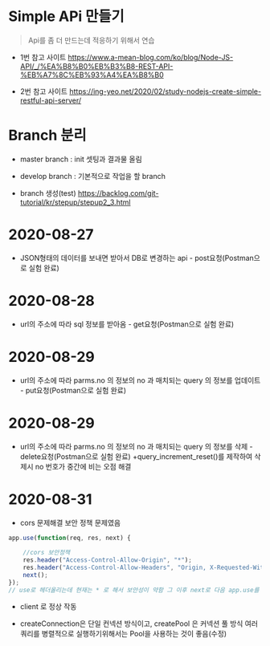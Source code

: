 # Simple APi 만들기

> Api를 좀 더 만드는데 적응하기 위해서 연습

* 1번 참고 사이트
https://www.a-mean-blog.com/ko/blog/Node-JS-API/_/%EA%B8%B0%EB%B3%B8-REST-API-%EB%A7%8C%EB%93%A4%EA%B8%B0

* 2번 참고 사이트
https://ing-yeo.net/2020/02/study-nodejs-create-simple-restful-api-server/


# Branch 분리

* master branch : init 셋팅과 결과물 올림

* develop branch : 기본적으로 작업을 할 branch 

* branch 생성(test)
https://backlog.com/git-tutorial/kr/stepup/stepup2_3.html 

# 2020-08-27
* JSON형태의 데이터를 보내면 받아서 DB로 변경하는 api - post요청(Postman으로 실험 완료)

# 2020-08-28
* url의 주소에 따라 sql 정보를 받아옴 - get요청(Postman으로 실험 완료)

# 2020-08-29
* url의 주소에 따라 parms.no 의 정보의 no 과 매치되는 query 의 정보를 업데이트 - put요청(Postman으로 실험 완료)

# 2020-08-29
* url의 주소에 따라 parms.no 의 정보의 no 과 매치되는 query 의 정보를 삭제 - delete요청(Postman으로 실험 완료)
    +query_increment_reset()를 제작하여 삭제시 no 번호가 중간에 비는 오점 해결

# 2020-08-31
* cors 문제해결 보안 정책 문제였음

```javascript
app.use(function(req, res, next) {
    
    //cors 보안정책
    res.header("Access-Control-Allow-Origin", "*"); 
    res.header("Access-Control-Allow-Headers", "Origin, X-Requested-With, Content-Type, Accept");
    next();
});
// use로 헤더올리는데 현재는 * 로 해서 보안성이 약함 그 이후 next로 다음 app.use를 실행
```

* client 로 정상 작동

* createConnection은 단일 컨넥션 방식이고, createPool 은 커넥션 풀 방식 여러쿼리를 병렬적으로 실행하기위해서는 Pool을 사용하는 것이 좋음(수정)